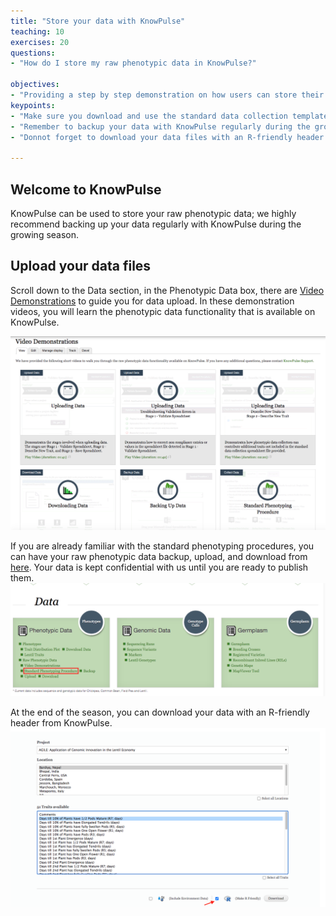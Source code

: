 ```yaml
---
title: "Store your data with KnowPulse"
teaching: 10
exercises: 20
questions:
- "How do I store my raw phenotypic data in KnowPulse?"

objectives:
- "Providing a step by step demonstration on how users can store their raw phenotypic data in KnowPulse over a growing season."
keypoints:
- "Make sure you download and use the standard data collection template for your data."
- "Remember to backup your data with KnowPulse regularly during the growing season."
- "Donnot forget to download your data files with an R-friendly header."

---
```


## Welcome to KnowPulse
KnowPulse can be used to store your raw phenotypic data; we highly recommend backing up your data regularly with KnowPulse during the growing season.

## Upload your data files 
Scroll down to the Data section, in the Phenotypic Data box, there are [Video Demonstrations](https://knowpulse.usask.ca/node/1772530) to guide you for data upload.
In these demonstration videos, you will learn the phenotypic data functionality that is available on KnowPulse.  

![Screenshot of main code listing](../fig/Store-your-data-2.png)

If you are already familiar with the standard phenotyping procedures, you can have your raw phenotypic data backup, upload, and download from [here](https://knowpulse.usask.ca/phenotypes/raw/instructions).
Your data is kept confidential with us until you are ready to publish them.  
![Screenshot of main code listing](../fig/Store-your-data-3.png)

At the end of the season, you can download your data with an R-friendly header from KnowPulse.
![Screenshot of main code listing](../fig/Store-your-data-4.png)
